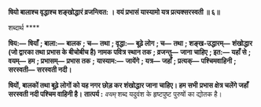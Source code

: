 **षियो बालाश्च वृद्धाश्च शङ्खोद्धारं व्रजन्त्वित: ।** **वयं प्रभासं यास्यामो यत्र प्रत्यक्सरस्वती ॥ ६॥** 

शब्दार्थ **** 

**षिय:—** **षियाँ** **; बाला:—** **बालक** **; च—** **तथा** **; वृद्धा:—** **बूढ़े लोग** **; च—** **तथा** **; शङ्ख-उद्धारम्—** **शंखोद्धार (जो द्वारका तथा** **प्रभास के बीचोबीच है) नामक पवित्र स्थान तक** **; व्रजन्तु—** **जाना चाहिए** **; इत:—** **यहाँ से** **; वयम्—** **हम** **; प्रभासम्—** **प्रभास तक** **;** **यास्याम:—** **जायेंगे** **; यत्र—** **जहाँ** **; प्रत्यक्—** **पश्चिमवाहिनी** **; सरस्वती—** **सरस्वती नदी।** 

**षियों, बालकों तथा बूढ़े लोगों को यह नगर छोड़ कर शंखोद्धार जाना चाहिए। हम सभी** **प्रभास क्षेत्र चलेंगे जहाँ सरस्वती नदी पश्चिम वाहिनी है।** **तात्पर्य :** *वयम्* शब्द यदुवंश के हृष्टपुष्ट पुरुषों का द्योतक है।  
